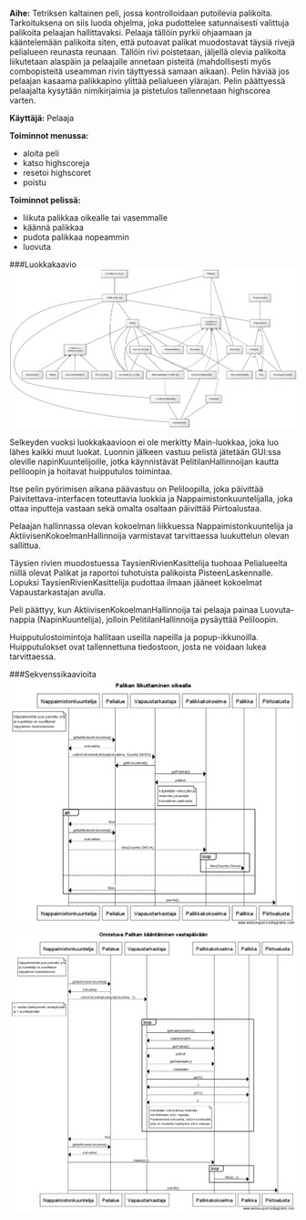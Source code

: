 **Aihe:** Tetriksen kaltainen peli, jossa kontrolloidaan putoilevia palikoita. Tarkoituksena on siis luoda ohjelma, joka pudottelee satunnaisesti valittuja palikoita pelaajan hallittavaksi. Pelaaja tällöin pyrkii ohjaamaan ja kääntelemään palikoita siten, että putoavat palikat muodostavat täysiä rivejä pelialueen reunasta reunaan. Tällöin rivi poistetaan, jäljellä olevia palikoita liikutetaan alaspäin ja pelaajalle annetaan pisteitä (mahdollisesti myös combopisteitä useamman rivin täyttyessä samaan aikaan). Pelin häviää jos pelaajan kasaama palikkapino ylittää pelialueen ylärajan. Pelin päättyessä pelaajalta kysytään nimikirjaimia ja pistetulos tallennetaan highscorea varten.

**Käyttäjä:** Pelaaja

**Toiminnot menussa:**
- aloita peli
- katso highscoreja
- resetoi highscoret
- poistu

**Toiminnot pelissä:**
- liikuta palikkaa oikealle tai vasemmalle
- käännä palikkaa
- pudota palikkaa nopeammin
- luovuta

###Luokkakaavio
![Luokkakaavio](luokkakaavio.png)

Selkeyden vuoksi luokkakaavioon ei ole merkitty Main-luokkaa, joka luo lähes kaikki muut luokat. Luonnin jälkeen vastuu pelistä jätetään GUI:ssa oleville napinKuuntelijoille, jotka käynnistävät PelitilanHallinnoijan kautta peliloopin ja hoitavat huipputulos toimintaa.

Itse pelin pyörimisen aikana päävastuu on Peliloopilla, joka päivittää Paivitettava-interfacen toteuttavia luokkia ja Nappaimistonkuuntelijalla, joka ottaa inputteja vastaan sekä omalta osaltaan päivittää Piirtoalustaa.

Pelaajan hallinnassa olevan kokoelman liikkuessa Nappaimistonkuuntelija ja AktiivisenKokoelmanHallinnoija varmistavat tarvittaessa luukuttelun olevan sallittua.

Täysien rivien muodostuessa TaysienRivienKasittelija tuohoaa Pelialueelta niillä olevat Palikat ja raportoi tuhotuista palikoista PisteenLaskennalle.
Lopuksi TaysienRivienKasittelija pudottaa ilmaan jääneet kokoelmat Vapaustarkastajan avulla.

Peli päättyy, kun AktiivisenKokoelmanHallinnoija tai pelaaja painaa Luovuta-nappia (NapinKuuntelija), jolloin PelitilanHallinnoija pysäyttää Peliloopin.

Huipputulostoimintoja hallitaan useilla napeilla ja popup-ikkunoilla. Huipputulokset ovat tallennettuna tiedostoon, josta ne voidaan lukea tarvittaessa.

###Sekvenssikaavioita
![Sekvenssikaavio_liikkuminen](liikkuminen_sequence.png)
![Sekvenssikaavio_kaantyminen](kaantyminen_sequence.png)
